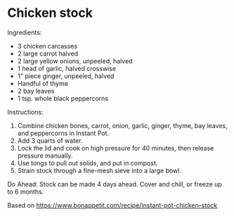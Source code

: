 # Chicken stock

Ingredients:
* 3 chicken carcasses
* 2 large carrot halved
* 2 large yellow onions, unpeeled, halved
* 1 head of garlic, halved crosswise
* 1" piece ginger, unpeeled, halved
* Handful of thyme
* 2 bay leaves
* 1 tsp. whole black peppercorns

Instructions:
1. Combine chicken bones, carrot, onion, garlic, ginger, thyme, bay leaves, and peppercorns in Instant Pot.
1. Add 3 quarts of water.
1. Lock the lid and cook on high pressure for 40 minutes, then release pressure manually.
1. Use tongs to pull out solids, and put in compost.
1. Strain stock through a fine-mesh sieve into a large bowl.

Do Ahead: Stock can be made 4 days ahead. Cover and chill, or freeze up to 6 months.

Based on https://www.bonappetit.com/recipe/instant-pot-chicken-stock
